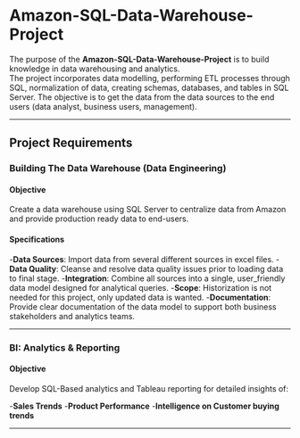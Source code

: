 # Amazon-SQL-Data-Warehouse-Project

The purpose of the **Amazon-SQL-Data-Warehouse-Project** is to build knowledge in data warehousing and analytics.  
The project incorporates data modelling, performing ETL processes through SQL,  normalization  of data, creating schemas, databases, and tables in SQL Server.
The objective is to get the data from the data sources to the end users (data analyst, business users, management).

---

##  Project Requirements

### Building The Data Warehouse (Data Engineering)

#### Objective
Create a data warehouse using SQL Server to centralize data from Amazon and provide production ready data to end-users.

#### Specifications
-**Data Sources**: Import data from several different sources in excel files.
-**Data Quality**: Cleanse and resolve data quality issues prior to loading data to final stage.
-**Integration**: Combine all sources into a single, user_friendly data model designed for analytical queries.
-**Scope**: Historization is not needed for this project, only updated data is wanted.
-**Documentation**: Provide clear documentation of the data model to support both business stakeholders and analytics teams.

---

### BI: Analytics & Reporting 

#### Objective

Develop SQL-Based analytics and Tableau reporting for detailed insights of:

-**Sales Trends**
-**Product Performance**
-**Intelligence on Customer buying trends**

---
